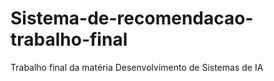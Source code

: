 # Sistema-de-recomendacao-trabalho-final
Trabalho final da matéria Desenvolvimento de Sistemas de IA
